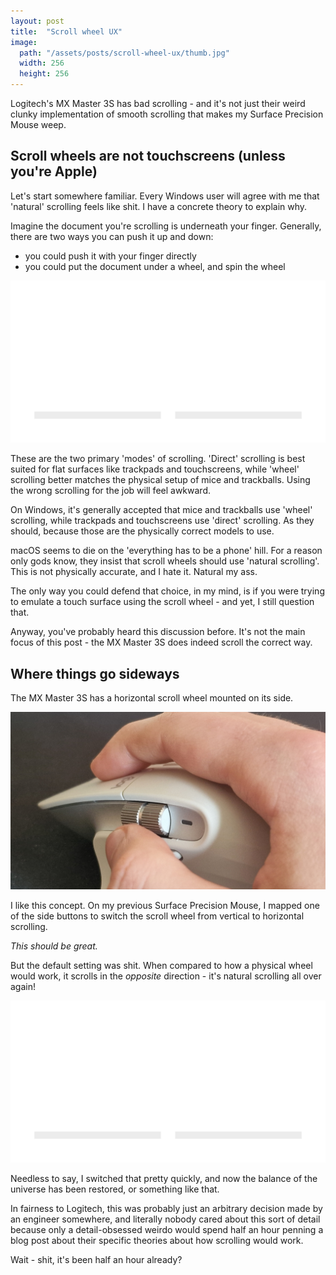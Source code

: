 ```yaml
---
layout: post
title:  "Scroll wheel UX"
image:
  path: "/assets/posts/scroll-wheel-ux/thumb.jpg"
  width: 256
  height: 256
---
```

Logitech's MX Master 3S has bad scrolling - and it's not just their weird clunky
implementation of smooth scrolling that makes my Surface Precision Mouse weep.

## Scroll wheels are not touchscreens (unless you're Apple)

Let's start somewhere familiar. Every Windows user will agree with me that
'natural' scrolling feels like shit. I have a concrete theory to explain why.

Imagine the document you're scrolling is underneath your finger. Generally,
there are two ways you can push it up and down:

- you could push it with your finger directly
- you could put the document under a wheel, and spin the wheel

![](/assets/posts/scroll-wheel-ux/scroll-methods.svg)

These are the two primary 'modes' of scrolling. 'Direct' scrolling is best
suited for flat surfaces like trackpads and touchscreens, while 'wheel'
scrolling better matches the physical setup of mice and trackballs. Using the
wrong scrolling for the job will feel awkward.

On Windows, it's generally accepted that mice and trackballs use 'wheel'
scrolling, while trackpads and touchscreens use 'direct' scrolling. As they
should, because those are the physically correct models to use.

macOS seems to die on the 'everything has to be a phone' hill. For a reason only
gods know, they insist that scroll wheels should use 'natural scrolling'. This
is not physically accurate, and I hate it. Natural my ass.

The only way you could defend that choice, in my mind, is if you were trying to
emulate a touch surface using the scroll wheel - and yet, I still question that.

Anyway, you've probably heard this discussion before. It's not the main focus of
this post - the MX Master 3S does indeed scroll the correct way.

## Where things go sideways

The MX Master 3S has a horizontal scroll wheel mounted on its side.

![](/assets/posts/scroll-wheel-ux/mx-master.jpg)

I like this concept. On my previous Surface Precision Mouse, I mapped one of the
side buttons to switch the scroll wheel from vertical to horizontal scrolling.

*This should be great.*

But the default setting was shit. When compared to how a physical wheel would
work, it scrolls in the *opposite* direction - it's natural scrolling all over
again!

![](/assets/posts/scroll-wheel-ux/mx-horizontal-scroll.svg)

Needless to say, I switched that pretty quickly, and now the balance of the
universe has been restored, or something like that.

In fairness to Logitech, this was probably just an arbitrary decision made by an
engineer somewhere, and literally nobody cared about this sort of detail because
only a detail-obsessed weirdo would spend half an hour penning a blog post about
their specific theories about how scrolling would work.

Wait - shit, it's been half an hour already?